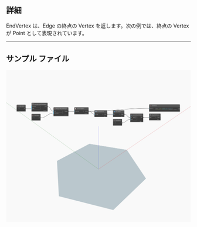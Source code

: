 ## 詳細
EndVertex は、Edge の終点の Vertex を返します。次の例では、終点の Vertex が Point として表現されています。
___
## サンプル ファイル

![EndVertex](./Autodesk.DesignScript.Geometry.Edge.EndVertex_img.jpg)

